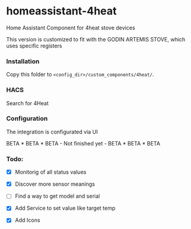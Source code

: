 # homeassistant-4heat

Home Assistant Component for 4heat stove devices

This version is customized to fit with the GODIN ARTEMIS STOVE, which uses specific registers

### Installation

Copy this folder to `<config_dir>/custom_components/4heat/`.

### HACS
Search for 4Heat

### Configuration

The integration is configurated via UI

BETA * BETA * BETA - Not finished yet - BETA * BETA * BETA

### Todo:
- [x] Monitorig of all status values
- [x] Discover more sensor meanings
- [ ] Find a way to get model and serial
- [x] Add Service to set value like target temp
- [x] Add Icons


